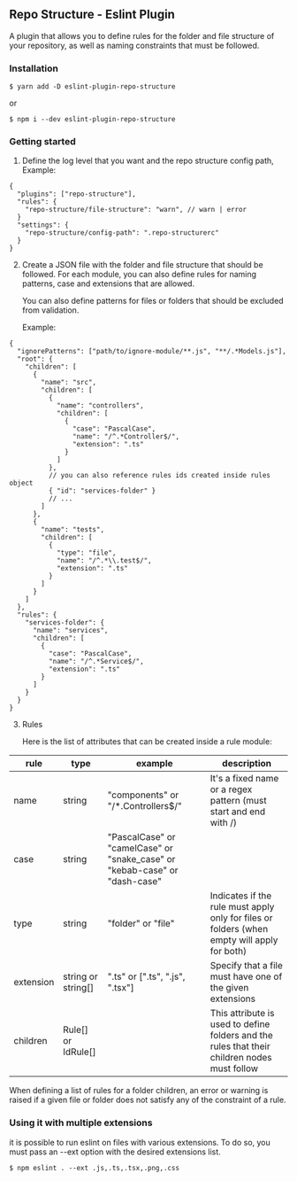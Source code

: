 ## Repo Structure - Eslint Plugin

A plugin that allows you to define rules for the folder and file structure of your repository,
as well as naming constraints that must be followed.

### Installation

```bsh
$ yarn add -D eslint-plugin-repo-structure
```

or

```bsh
$ npm i --dev eslint-plugin-repo-structure
```

### Getting started

1. Define the log level that you want and the repo structure config path, Example:

```jsonc
{
  "plugins": ["repo-structure"],
  "rules": {
    "repo-structure/file-structure": "warn", // warn | error
  }
  "settings": {
    "repo-structure/config-path": ".repo-structurerc"
  }
}
```

2. Create a JSON file with the folder and file structure that should be followed. For each module, you can also define rules for naming patterns,
   case and extensions that are allowed.

   You can also define patterns for files or folders that should be excluded from validation.

   Example:

```jsonc
{
  "ignorePatterns": ["path/to/ignore-module/**.js", "**/.*Models.js"],
  "root": {
    "children": [
      {
        "name": "src",
        "children": [
          {
            "name": "controllers",
            "children": [
              {
                "case": "PascalCase",
                "name": "/^.*Controller$/",
                "extension": ".ts"
              }
            ]
          },
          // you can also reference rules ids created inside rules object
          { "id": "services-folder" }
          // ...
        ]
      },
      {
        "name": "tests",
        "children": [
          {
            "type": "file",
            "name": "/^.*\\.test$/",
            "extension": ".ts"
          }
        ]
      }
    ]
  },
  "rules": {
    "services-folder": {
      "name": "services",
      "children": [
        {
          "case": "PascalCase",
          "name": "/^.*Service$/",
          "extension": ".ts"
        }
      ]
    }
  }
}
```

3. Rules

   Here is the list of attributes that can be created inside a rule module:

| rule      | type               | example                                                                    | description                                                                                  |
| --------- | ------------------ | -------------------------------------------------------------------------- | -------------------------------------------------------------------------------------------- |
| name      | string             | "components" or "/\*.Controllers$/"                                        | It's a fixed name or a regex pattern (must start and end with /)                             |
| case      | string             | "PascalCase" or "camelCase" or "snake_case" or "kebab-case" or "dash-case" |                                                                                              |
| type      | string             | "folder" or "file"                                                         | Indicates if the rule must apply only for files or folders (when empty will apply for both)  |
| extension | string or string[] | ".ts" or [".ts", ".js", ".tsx"]                                            | Specify that a file must have one of the given extensions                                    |
| children  | Rule[] or IdRule[] |                                                                            | This attribute is used to define folders and the rules that their children nodes must follow |

When defining a list of rules for a folder children, an error or warning is raised if a given file or folder does
not satisfy any of the constraint of a rule.

### Using it with multiple extensions

it is possible to run eslint on files with various extensions. To do so, you
must pass an --ext option with the desired extensions list.

```bsh
$ npm eslint . --ext .js,.ts,.tsx,.png,.css
```
